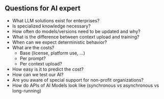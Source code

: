 Questions for AI expert
---

- What LLM solutions exist for enterprises?
- Is specialized knowledge necessary?
- How often do models/versions need to be updated and why?
- What is the difference between context upload and training?
- When can we expect deterministic behavior?
- What are the costs? 
  - Base (license, platform use, ...)
  - Per prompt? 
  - Per context upload?
- How easy is it to predict the cost?
- How can we test our AI?
- Are you aware of special support for non-profit organizations?
- How do APIs of AI Models look like (synchronous vs asynchronous vs long-running)
